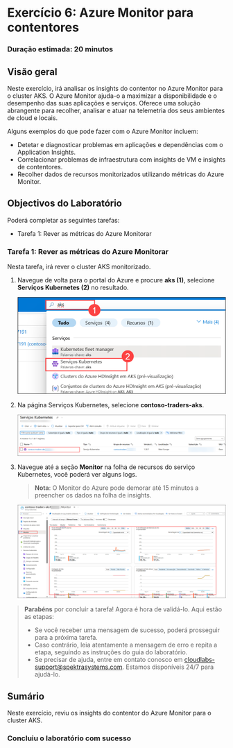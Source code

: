 # Exercício 6: Azure Monitor para contentores

### Duração estimada: 20 minutos

## Visão geral

Neste exercício, irá analisar os insights do contentor no Azure Monitor para o cluster AKS. O Azure Monitor ajuda-o a maximizar a disponibilidade e o desempenho das suas aplicações e serviços. Oferece uma solução abrangente para recolher, analisar e atuar na telemetria dos seus ambientes de cloud e locais.

Alguns exemplos do que pode fazer com o Azure Monitor incluem:

- Detetar e diagnosticar problemas em aplicações e dependências com o Application Insights.
- Correlacionar problemas de infraestrutura com insights de VM e insights de contentores.
- Recolher dados de recursos monitorizados utilizando métricas do Azure Monitor.

## Objectivos do Laboratório

Poderá completar as seguintes tarefas:

- Tarefa 1: Rever as métricas do Azure Monitorar

### Tarefa 1: Rever as métricas do Azure Monitorar

Nesta tarefa, irá rever o cluster AKS monitorizado.

1. Navegue de volta para o portal do Azure e procure **aks (1)**, selecione **Serviços Kubernetes (2)** no resultado.

    ![Na caixa de diálogo de edição YAML, é introduzido 2 no número de réplicas pretendido.](../media/cn91.png "Definir réplicas para 2")

1. Na página Serviços Kubernetes, selecione **contoso-traders-aks<inject key="DeploymentID" enableCopy="false"/>**.

    ![Na caixa de diálogo de edição YAML, é introduzido 2 no número de réplicas pretendido.](../media/cn92.png "Definir réplicas para 2")
   
1. Navegue até a seção **Monitor** na folha de recursos do serviço Kubernetes, você poderá ver alguns logs.
   
    > **Nota**: O Monitor do Azure pode demorar até 15 minutos a preencher os dados na folha de insights.

    ![Na caixa de diálogo de edição YAML, é introduzido 2 no número de réplicas pretendido.](../media/cn93.png "Definir réplicas para 2")

<validation step="ba51688d-c5b8-43c8-811c-e78e9a5539ce" />

> **Parabéns** por concluir a tarefa! Agora é hora de validá-lo. Aqui estão as etapas:
> - Se você receber uma mensagem de sucesso, poderá prosseguir para a próxima tarefa.
> - Caso contrário, leia atentamente a mensagem de erro e repita a etapa, seguindo as instruções do guia do laboratório.
> - Se precisar de ajuda, entre em contato conosco em cloudlabs-support@spektrasystems.com. Estamos disponíveis 24/7 para ajudá-lo.        

## Sumário

Neste exercício, reviu os insights do contentor do Azure Monitor para o cluster AKS.

### Concluiu o laboratório com sucesso
